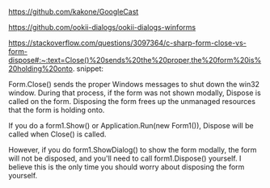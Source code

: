 https://github.com/kakone/GoogleCast

https://github.com/ookii-dialogs/ookii-dialogs-winforms

https://stackoverflow.com/questions/3097364/c-sharp-form-close-vs-form-dispose#:~:text=Close()%20sends%20the%20proper,the%20form%20is%20holding%20onto.
snippet:

Form.Close() sends the proper Windows messages to shut down the win32 window. During that process, if the form was not shown modally, Dispose is called on the form. Disposing the form frees up the unmanaged resources that the form is holding onto.

If you do a form1.Show() or Application.Run(new Form1()), Dispose will be called when Close() is called.

However, if you do form1.ShowDialog() to show the form modally, the form will not be disposed, and you'll need to call form1.Dispose() yourself. I believe this is the only time you should worry about disposing the form yourself.